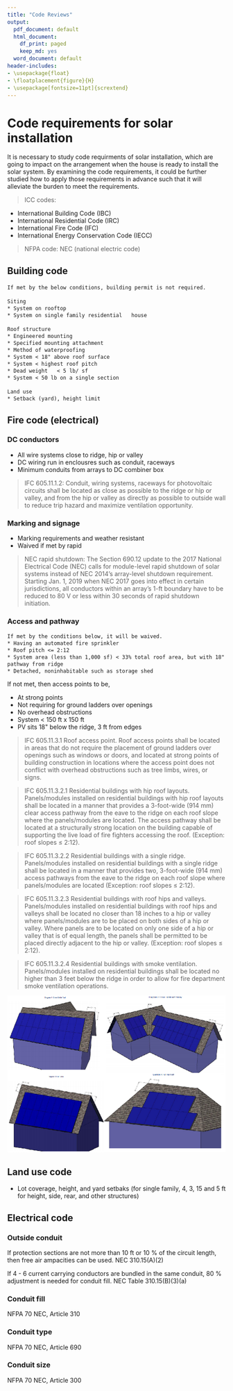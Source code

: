 ```yaml
---
title: "Code Reviews"
output:
  pdf_document: default
  html_document:
    df_print: paged
    keep_md: yes
  word_document: default
header-includes:
- \usepackage{float}
- \floatplacement{figure}{H}
- \usepackage[fontsize=11pt]{scrextend}
---
```



# Code requirements for solar installation
It is necessary to study code requirments of solar installation, which are going to impact on the arrangement when the house is ready to install the solar system. By examining the code requirements, it could be further studied how to apply those requirements in advance such that it will alleviate the burden to meet the requirements.

> ICC codes:
* International Building Code (IBC)
* International Residential Code (IRC)
* International Fire Code (IFC)
* International Energy Conservation Code (IECC)

> NFPA code:
NEC (national electric code)

## Building code

```
If met by the below conditions, building permit is not required.

Siting
* System on rooftop
* System on single family residential	house

Roof structure
* Engineered mounting
* Specified mounting attachment
* Method of waterproofing
* System < 18" above roof surface
* System < highest roof pitch
* Dead weight	< 5 lb/ sf
* System < 50 lb on a single section

Land use
* Setback (yard), height limit
```

## Fire code (electrical)

### DC conductors
* All wire systems close to ridge, hip or valley
* DC wiring run in enclousres such as conduit, raceways
* Minimum conduits from arrays to DC combiner box

> IFC 605.11.1.2: Conduit, wiring systems, raceways for photovoltaic circuits shall be located as close as possible to the ridge or hip or valley, and from the hip or valley as directly as possible to outside wall to reduce trip hazard and maximize ventilation opportunity.

### Marking and signage
* Marking requirements and weather resistant
* Waived if met by rapid

> NEC rapid shutdown: The Section 690.12 update to the 2017 National Electrical Code (NEC) calls for module-level rapid shutdown of solar systems instead of NEC 2014’s array-level shutdown requirement. Starting Jan. 1, 2019 when NEC 2017 goes into effect in certain jurisdictions, all conductors within an array’s 1-ft boundary have to be reduced to 80 V or less within 30 seconds of rapid shutdown initiation.

### Access and pathway

```
If met by the conditions below, it will be waived.
* Having an automated fire sprinkler
* Roof pitch <= 2:12
* System area (less than 1,000 sf) < 33% total roof area, but with 18" pathway from ridge
* Detached, noninhabitable such as storage shed
```

If not met, then access points to be,

* At strong points
* Not requiring for ground ladders over openings
* No overhead obstructions
* System < 150 ft x 150 ft
* PV sits 18" below the ridge, 3 ft from edges

> IFC 605.11.3.1 Roof access point. Roof access points shall be located in areas that do not require the placement of ground ladders over openings such as windows or doors, and located at strong points of building construction in locations where the access point does not conflict with overhead obstructions such as tree limbs, wires, or signs.

> IFC 605.11.3.2.1 Residential buildings with hip roof layouts. Panels/modules installed on residential buildings with hip roof layouts shall be located in a manner that provides a 3-foot-wide (914 mm) clear access pathway from the eave to the ridge on each roof slope where the panels/modules are located. The access pathway shall be located at a structurally strong location on the building capable of supporting the live load of fire fighters accessing the roof. (Exception: roof slopes $\le$ 2:12).

> IFC 605.11.3.2.2 Residential buildings with a single ridge. Panels/modules installed on residential buildings with a single ridge shall be located in a manner that provides two, 3-foot-wide (914 mm) access pathways from the eave to the ridge on each roof slope where panels/modules are located (Exception: roof slopes $\le$ 2:12).

> IFC 605.11.3.2.3 Residential buildings with roof hips and valleys. Panels/modules installed on residential buildings with roof hips and valleys shall be located no closer than 18 inches to a hip or valley where panels/modules are to be placed on both sides of a hip or valley. Where panels are to be located on only one side of a hip or valley that is of equal length, the panels shall be permitted to be placed directly adjacent to the hip or valley. (Exception: roof slopes $\le$ 2:12).

> IFC 605.11.3.2.4 Residential buildings with smoke ventilation. Panels/modules installed on residential buildings shall be located no higher than 3 feet below the ridge in order to allow for fire department smoke ventilation operations.

![IFC](IFC.png)


## Land use code

* Lot coverage, height, and yard setbaks (for single family, 4, 3, 15 and 5 ft for height, side, rear, and other structures)

## Electrical code

### Outside conduit
If protection sections are not more than 10 ft or 10 % of the circuit length, then free air ampacities can be used. NEC 310.15(A)(2)

If 4 - 6 current carrying conductors are bundled in the same conduit, 80 % adjustment is needed for conduit fill. NEC Table 310.15(B)(3)(a)

### Conduit fill
NFPA 70 NEC, Article 310

### Conduit type
NFPA 70 NEC, Article 690

### Conduit size
NFPA 70 NEC, Article 300
